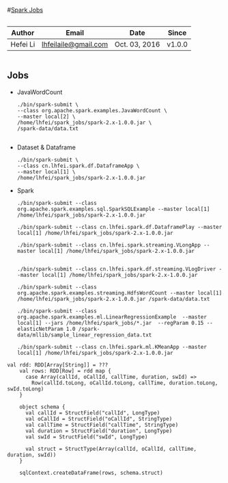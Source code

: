 #[Spark Jobs](https://github.com/lhfei/spark-in-action.git)

``` 
```
Author    |    Email    |    Date     |    Since    |
----------|-------------|-------------|-------------|
Hefei Li  |lhfeilaile@gmail.com| Oct. 03, 2016      |     v1.0.0  |
```
```

## Jobs

- JavaWordCount

    ```
    ./bin/spark-submit \
    --class org.apache.spark.examples.JavaWordCount \
    --master local[2] \
    /home/lhfei/spark_jobs/spark-2.x-1.0.0.jar \
    /spark-data/data.txt
          
    ```

- Dataset & Dataframe 
    ```
    ./bin/spark-submit \
    --class cn.lhfei.spark.df.DataframeApp \
    --master local[1] \
    /home/lhfei/spark_jobs/spark-2.x-1.0.0.jar
    ```
    
- Spark
    ```
    ./bin/spark-submit --class org.apache.spark.examples.sql.SparkSQLExample --master local[1] /home/lhfei/spark_jobs/spark-2.x-1.0.0.jar
        
    ./bin/spark-submit --class cn.lhfei.spark.df.DataframePlay --master local[1] /home/lhfei/spark_jobs/spark-2.x-1.0.0.jar
    
    ./bin/spark-submit --class cn.lhfei.spark.streaming.VLongApp --master local[1] /home/lhfei/spark_jobs/spark-2.x-1.0.0.jar
    
    
    ./bin/spark-submit --class cn.lhfei.spark.df.streaming.VLogDriver --master local[1] /home/lhfei/spark_jobs/spark-2.x-1.0.0.jar
        
    ./bin/spark-submit --class org.apache.spark.examples.streaming.HdfsWordCount --master local[1] /home/lhfei/spark_jobs/spark-2.x-1.0.0.jar /spark-data/data.txt
    
    ./bin/spark-submit --class org.apache.spark.examples.ml.LinearRegressionExample  --master local[1] --jars /home/lhfei/spark_jobs/*.jar  --regParam 0.15 --elasticNetParam 1.0 /spark-data/mllib/sample_linear_regression_data.txt 
    
    ```
    
    ```
    ./bin/spark-submit --class cn.lhfei.spark.ml.KMeanApp --master local[1] /home/lhfei/spark_jobs/spark-2.x-1.0.0.jar
    ```
    

```
val rdd: RDD[Array[String]] = ???
    val rows: RDD[Row] = rdd map {
      case Array(callId, oCallId, callTime, duration, swId) =>
        Row(callId.toLong, oCallId.toLong, callTime, duration.toLong, swId.toLong)
    }

    object schema {
      val callId = StructField("callId", LongType)
      val oCallId = StructField("oCallId", StringType)
      val callTime = StructField("callTime", StringType)
      val duration = StructField("duration", LongType)
      val swId = StructField("swId", LongType)

      val struct = StructType(Array(callId, oCallId, callTime, duration, swId))
    }

    sqlContext.createDataFrame(rows, schema.struct)
```